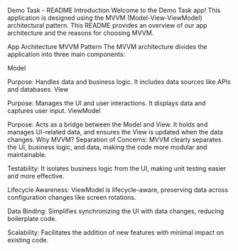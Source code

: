 Demo Task - README
Introduction
Welcome to the Demo Task app! This application is designed using the MVVM (Model-View-ViewModel) architectural pattern. This README provides an overview of our app architecture and the reasons for choosing MVVM.

App Architecture
MVVM Pattern
The MVVM architecture divides the application into three main components:

Model

Purpose: Handles data and business logic. It includes data sources like APIs and databases.
View

Purpose: Manages the UI and user interactions. It displays data and captures user input.
ViewModel

Purpose: Acts as a bridge between the Model and View. It holds and manages UI-related data, and ensures the View is updated when the data changes.
Why MVVM?
Separation of Concerns: MVVM clearly separates the UI, business logic, and data, making the code more modular and maintainable.

Testability: It isolates business logic from the UI, making unit testing easier and more effective.

Lifecycle Awareness: ViewModel is lifecycle-aware, preserving data across configuration changes like screen rotations.

Data Binding: Simplifies synchronizing the UI with data changes, reducing boilerplate code.

Scalability: Facilitates the addition of new features with minimal impact on existing code.